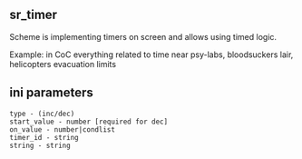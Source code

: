 ## sr_timer

Scheme is implementing timers on screen and allows using timed logic. <br/>

Example: in CoC everything related to time near psy-labs, bloodsuckers lair, helicopters evacuation limits

## ini parameters

```
type - (inc/dec)
start_value - number [required for dec]
on_value - number|condlist
timer_id - string
string - string
```
